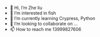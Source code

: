 - 👋 Hi, I’m Zhe liu
- 👀 I’m interested in fish
- 🌱 I’m currently learning Crypress, Python
- 💞️ I’m looking to collaborate on ...
- 📫 How to reach me 13999827606

<!---
Mark910413/Mark910413 is a ✨ special ✨ repository because its `README.md` (this file) appears on your GitHub profile.
You can click the Preview link to take a look at your changes.
--->
